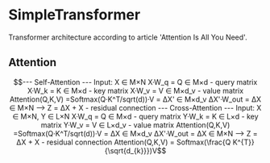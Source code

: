 # SimpleTransformer

Transformer architecture according to article 'Attention Is All You Need'.


## Attention

```math
--- Self-Attention ---
    Input: X ∈ M×N

    X·W_q = Q ∈ M×d - query matrix
    X·W_k = K ∈ M×d - key matrix
    X·W_v = V ∈ M×d_v - value matrix

    Attention(Q,K,V) =Softmax(Q·K^T/sqrt(d))·V = ΔX' ∈ M×d_v
    ΔX'·W_out = ΔX ∈ M×N
    --> Z = ΔX + X - residual connection

    --- Cross-Attention ---
    Input: X ∈ M×N, Y ∈ L×N

    X·W_q = Q ∈ M×d - query matrix
    Y·W_k = K ∈ L×d - key matrix
    Y·W_v = V ∈ L×d_v - value matrix

    Attention(Q,K,V) =Softmax(Q·K^T/sqrt(d))·V = ΔX ∈ M×d_v
    ΔX'·W_out = ΔX ∈ M×N
    --> Z = ΔX + X - residual connection


Attention(Q,K,V) = Softmax(\frac{Q K^{T}}{\sqrt{d_{k}}})V
```
